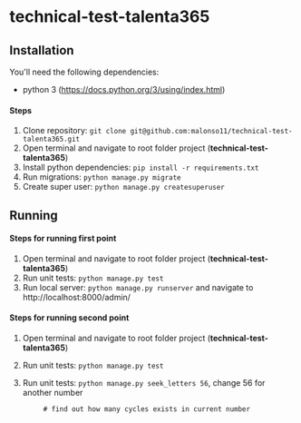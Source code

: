 # technical-test-talenta365
## Installation

You'll need the following dependencies:
* python 3 (https://docs.python.org/3/using/index.html)

#### Steps
1. Clone repository: `git clone git@github.com:malonso11/technical-test-talenta365.git`
1. Open terminal and navigate to root folder project (**technical-test-talenta365**)
1. Install python dependencies: `pip install -r requirements.txt`
1. Run migrations: `python manage.py migrate`
1. Create super user: `python manage.py createsuperuser`

## Running

#### Steps for running first point
1. Open terminal and navigate to root folder project (**technical-test-talenta365**)
1. Run unit tests: `python manage.py test`
1. Run local server: `python manage.py runserver` and navigate to http://localhost:8000/admin/


#### Steps for running second point
1. Open terminal and navigate to root folder project (**technical-test-talenta365**)
1. Run unit tests: `python manage.py test`
1. Run unit tests: `python manage.py seek_letters 56`, change 56 for another number


            # find out how many cycles exists in current number
